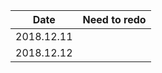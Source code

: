 

| Date       | Need to redo |
| ---------- | ------------ |
| 2018.12.11 |              |
| 2018.12.12 |              |
